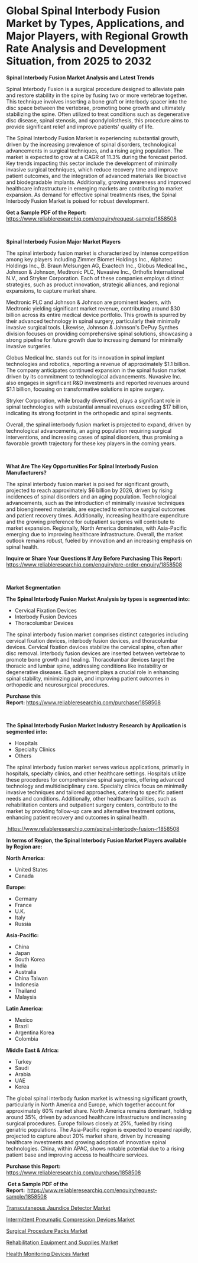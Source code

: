 <p><h1>Global Spinal Interbody Fusion Market by Types, Applications, and Major Players, with Regional Growth Rate Analysis and Development Situation, from 2025 to 2032</h1></p><p><strong>Spinal Interbody Fusion Market Analysis and Latest Trends</strong></p>
<p><p>Spinal Interbody Fusion is a surgical procedure designed to alleviate pain and restore stability in the spine by fusing two or more vertebrae together. This technique involves inserting a bone graft or interbody spacer into the disc space between the vertebrae, promoting bone growth and ultimately stabilizing the spine. Often utilized to treat conditions such as degenerative disc disease, spinal stenosis, and spondylolisthesis, this procedure aims to provide significant relief and improve patients' quality of life.</p><p>The Spinal Interbody Fusion Market is experiencing substantial growth, driven by the increasing prevalence of spinal disorders, technological advancements in surgical techniques, and a rising aging population. The market is expected to grow at a CAGR of 11.3% during the forecast period. Key trends impacting this sector include the development of minimally invasive surgical techniques, which reduce recovery time and improve patient outcomes, and the integration of advanced materials like bioactive and biodegradable implants. Additionally, growing awareness and improved healthcare infrastructure in emerging markets are contributing to market expansion. As demand for effective spinal treatments rises, the Spinal Interbody Fusion Market is poised for robust development.</p></p>
<p><strong>Get a Sample PDF of the Report:&nbsp;</strong> <a href="https://www.reliableresearchiq.com/enquiry/request-sample/1858508?utm_campaign=1900&utm_medium=2&utm_source=Github&utm_content=ia&utm_term=04032025&utm_id=spinal-interbody-fusion">https://www.reliableresearchiq.com/enquiry/request-sample/1858508</a></p>
<p>&nbsp;</p>
<p><strong>Spinal Interbody Fusion Major Market Players</strong></p>
<p><p>The spinal interbody fusion market is characterized by intense competition among key players including Zimmer Biomet Holdings Inc., Alphatec Holdings Inc., B. Braun Melsungen AG, Exactech Inc., Globus Medical Inc., Johnson & Johnson, Medtronic PLC, Nuvasive Inc., Orthofix International N.V., and Stryker Corporation. Each of these companies employs distinct strategies, such as product innovation, strategic alliances, and regional expansions, to capture market share.</p><p>Medtronic PLC and Johnson & Johnson are prominent leaders, with Medtronic yielding significant market revenue, contributing around $30 billion across its entire medical device portfolio. This growth is spurred by their advanced technology in spinal surgery, particularly their minimally invasive surgical tools. Likewise, Johnson & Johnson's DePuy Synthes division focuses on providing comprehensive spinal solutions, showcasing a strong pipeline for future growth due to increasing demand for minimally invasive surgeries.</p><p>Globus Medical Inc. stands out for its innovation in spinal implant technologies and robotics, reporting a revenue of approximately $1.1 billion. The company anticipates continued expansion in the spinal fusion market driven by its commitment to technological advancements. Nuvasive Inc. also engages in significant R&D investments and reported revenues around $1.1 billion, focusing on transformative solutions in spine surgery.</p><p>Stryker Corporation, while broadly diversified, plays a significant role in spinal technologies with substantial annual revenues exceeding $17 billion, indicating its strong footprint in the orthopedic and spinal segments.</p><p>Overall, the spinal interbody fusion market is projected to expand, driven by technological advancements, an aging population requiring surgical interventions, and increasing cases of spinal disorders, thus promising a favorable growth trajectory for these key players in the coming years.</p></p>
<p>&nbsp;</p>
<p><strong>What Are The Key Opportunities For Spinal Interbody Fusion Manufacturers?</strong></p>
<p><p>The spinal interbody fusion market is poised for significant growth, projected to reach approximately $6 billion by 2026, driven by rising incidences of spinal disorders and an aging population. Technological advancements, such as the introduction of minimally invasive techniques and bioengineered materials, are expected to enhance surgical outcomes and patient recovery times. Additionally, increasing healthcare expenditure and the growing preference for outpatient surgeries will contribute to market expansion. Regionally, North America dominates, with Asia-Pacific emerging due to improving healthcare infrastructure. Overall, the market outlook remains robust, fueled by innovation and an increasing emphasis on spinal health.</p></p>
<p><strong>Inquire or Share Your Questions If Any Before Purchasing This Report:</strong> <a href="https://www.reliableresearchiq.com/enquiry/pre-order-enquiry/1858508?utm_campaign=1900&utm_medium=2&utm_source=Github&utm_content=ia&utm_term=04032025&utm_id=spinal-interbody-fusion">https://www.reliableresearchiq.com/enquiry/pre-order-enquiry/1858508</a></p>
<p>&nbsp;</p>
<p><strong>Market Segmentation</strong></p>
<p><strong>The Spinal Interbody Fusion Market Analysis by types is segmented into:</strong></p>
<p><ul><li>Cervical Fixation Devices</li><li>Interbody Fusion Devices</li><li>Thoracolumbar Devices</li></ul></p>
<p><p>The spinal interbody fusion market comprises distinct categories including cervical fixation devices, interbody fusion devices, and thoracolumbar devices. Cervical fixation devices stabilize the cervical spine, often after disc removal. Interbody fusion devices are inserted between vertebrae to promote bone growth and healing. Thoracolumbar devices target the thoracic and lumbar spine, addressing conditions like instability or degenerative diseases. Each segment plays a crucial role in enhancing spinal stability, minimizing pain, and improving patient outcomes in orthopedic and neurosurgical procedures.</p></p>
<p><strong>Purchase this Report:&nbsp;</strong><a href="https://www.reliableresearchiq.com/purchase/1858508?utm_campaign=1900&utm_medium=2&utm_source=Github&utm_content=ia&utm_term=04032025&utm_id=spinal-interbody-fusion">https://www.reliableresearchiq.com/purchase/1858508</a></p>
<p>&nbsp;</p>
<p><strong>The Spinal Interbody Fusion Market Industry Research by Application is segmented into:</strong></p>
<p><ul><li>Hospitals</li><li>Specialty Clinics</li><li>Others</li></ul></p>
<p><p>The spinal interbody fusion market serves various applications, primarily in hospitals, specialty clinics, and other healthcare settings. Hospitals utilize these procedures for comprehensive spinal surgeries, offering advanced technology and multidisciplinary care. Specialty clinics focus on minimally invasive techniques and tailored approaches, catering to specific patient needs and conditions. Additionally, other healthcare facilities, such as rehabilitation centers and outpatient surgery centers, contribute to the market by providing follow-up care and alternative treatment options, enhancing patient recovery and outcomes in spinal health.</p></p>
<p><a href="https://www.reliableresearchiq.com/spinal-interbody-fusion-r1858508?utm_campaign=1900&utm_medium=2&utm_source=Github&utm_content=ia&utm_term=04032025&utm_id=spinal-interbody-fusion">&nbsp;https://www.reliableresearchiq.com/spinal-interbody-fusion-r1858508</a></p>
<p><strong>In terms of Region, the Spinal Interbody Fusion Market Players available by Region are:</strong></p>
<p>
    <p> <strong> North America: </strong>
        <ul>
            <li>United States</li>
            <li>Canada</li>
        </ul>
        </p> 
    <p> <strong> Europe: </strong>
        <ul>
            <li>Germany</li>
            <li>France</li>
            <li>U.K.</li>
            <li>Italy</li>
            <li>Russia</li>
        </ul>
        </p> 
    <p> <strong> Asia-Pacific: </strong>
        <ul>
            <li>China</li>
            <li>Japan</li>
            <li>South Korea</li>
            <li>India</li>
            <li>Australia</li>
            <li>China Taiwan</li>
            <li>Indonesia</li>
            <li>Thailand</li>
            <li>Malaysia</li>
        </ul>
        </p> 
    <p> <strong> Latin America: </strong>
        <ul>
            <li>Mexico</li>
            <li>Brazil</li>
            <li>Argentina Korea</li>
            <li>Colombia</li>
        </ul>
        </p> 
    <p> <strong> Middle East & Africa: </strong>
        <ul>
            <li>Turkey</li>
            <li>Saudi</li>
            <li>Arabia</li>
            <li>UAE</li>
            <li>Korea</li>
        </ul>
    </p>
    </p>
<p><p>The global spinal interbody fusion market is witnessing significant growth, particularly in North America and Europe, which together account for approximately 60% market share. North America remains dominant, holding around 35%, driven by advanced healthcare infrastructure and increasing surgical procedures. Europe follows closely at 25%, fueled by rising geriatric populations. The Asia-Pacific region is expected to expand rapidly, projected to capture about 20% market share, driven by increasing healthcare investments and growing adoption of innovative spinal technologies. China, within APAC, shows notable potential due to a rising patient base and improving access to healthcare services.</p></p>
<p><strong>Purchase this Report: </strong><a href="https://www.reliableresearchiq.com/purchase/1858508?utm_campaign=1900&utm_medium=2&utm_source=Github&utm_content=ia&utm_term=04032025&utm_id=spinal-interbody-fusion">https://www.reliableresearchiq.com/purchase/1858508</a></p>
<p>&nbsp;<strong>Get a Sample PDF of the Report:&nbsp;&nbsp;</strong><a href="https://www.reliableresearchiq.com/enquiry/request-sample/1858508?utm_campaign=1900&utm_medium=2&utm_source=Github&utm_content=ia&utm_term=04032025&utm_id=spinal-interbody-fusion">https://www.reliableresearchiq.com/enquiry/request-sample/1858508</a></p>
<p><strong></strong></p>
<p><p><a href="https://github.com/cayposshefin/Market-Research-Report-List-1/blob/main/transcutaneous-jaundice-detector-market.md?utm_campaign=1900&utm_medium=2&utm_source=Github&utm_content=ia&utm_term=04032025&utm_id=spinal-interbody-fusion">Transcutaneous Jaundice Detector Market</a></p><p><a href="https://github.com/madethkijori/Market-Research-Report-List-1/blob/main/intermittent-pneumatic-compression-devices-market.md?utm_campaign=1900&utm_medium=2&utm_source=Github&utm_content=ia&utm_term=04032025&utm_id=spinal-interbody-fusion">Intermittent Pneumatic Compression Devices Market</a></p><p><a href="https://github.com/kanetaerkid/Market-Research-Report-List-1/blob/main/surgical-procedure-packs-market.md?utm_campaign=1900&utm_medium=2&utm_source=Github&utm_content=ia&utm_term=04032025&utm_id=spinal-interbody-fusion">Surgical Procedure Packs Market</a></p><p><a href="https://github.com/busamoleankk/Market-Research-Report-List-1/blob/main/rehabilitation-equipment-and-supplies-market.md?utm_campaign=1900&utm_medium=2&utm_source=Github&utm_content=ia&utm_term=04032025&utm_id=spinal-interbody-fusion">Rehabilitation Equipment and Supplies Market</a></p><p><a href="https://github.com/yodhafirorae/Market-Research-Report-List-1/blob/main/health-monitoring-devices-market.md?utm_campaign=1900&utm_medium=2&utm_source=Github&utm_content=ia&utm_term=04032025&utm_id=spinal-interbody-fusion">Health Monitoring Devices Market</a></p></p>